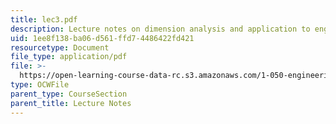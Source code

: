 ```yaml
---
title: lec3.pdf
description: Lecture notes on dimension analysis and application to engineering structures.
uid: 1ee8f138-ba06-d561-ffd7-4486422fd421
resourcetype: Document
file_type: application/pdf
file: >-
  https://open-learning-course-data-rc.s3.amazonaws.com/1-050-engineering-mechanics-i-fall-2007/1ee8f138ba06d561ffd74486422fd421_lec3.pdf
type: OCWFile
parent_type: CourseSection
parent_title: Lecture Notes
---
```

